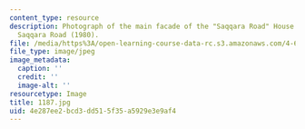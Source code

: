 ```yaml
---
content_type: resource
description: Photograph of the main facade of the "Saqqara Road" House towards the
  Saqqara Road (1980).
file: /media/https%3A/open-learning-course-data-rc.s3.amazonaws.com/4-615-the-architecture-of-cairo-spring-2002/4e287ee2bcd3dd515f35a5929e3e9af4_1187.jpg
file_type: image/jpeg
image_metadata:
  caption: ''
  credit: ''
  image-alt: ''
resourcetype: Image
title: 1187.jpg
uid: 4e287ee2-bcd3-dd51-5f35-a5929e3e9af4
---
```

